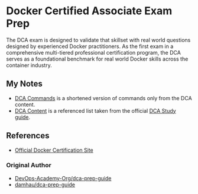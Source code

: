 # Docker Certified Associate Exam Prep
The DCA exam is designed to validate that skillset with real world questions designed by experienced Docker practitioners. As the first exam in a comprehensive multi-tiered professional certification program, the DCA serves as a foundational benchmark for real world Docker skills across the container industry.


## My Notes

* [DCA Commands](dca_commands.md) is a shortened version of commands only from the DCA content.
* [DCA Content](dca_content.md) is a referenced list taken from the official [DCA Study guide](http://tinyurl.com/y79baszg).


## References

* [Official Docker Certification Site](https://success.docker.com/certification)


### Original Author

* [DevOps-Academy-Org/dca-prep-guide](https://github.com/DevOps-Academy-Org/dca-prep-guide0)
* [damhau/dca-prep-guide](https://github.com/damhau/dca-prep-guide/tree/with-documentation-content)
